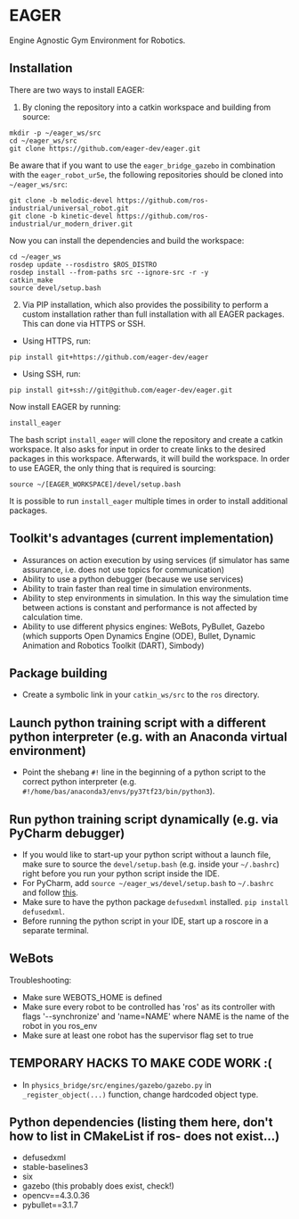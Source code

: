 # EAGER
Engine Agnostic Gym Environment for Robotics.

## Installation
There are two ways to install EAGER:

1. By cloning the repository into a catkin workspace and building from source:
```
mkdir -p ~/eager_ws/src
cd ~/eager_ws/src
git clone https://github.com/eager-dev/eager.git
```
Be aware that if you want to use the `eager_bridge_gazebo` in combination with the `eager_robot_ur5e`, the following repositories should be cloned into `~/eager_ws/src`:
```
git clone -b melodic-devel https://github.com/ros-industrial/universal_robot.git
git clone -b kinetic-devel https://github.com/ros-industrial/ur_modern_driver.git
```
Now you can install the dependencies and build the workspace:
```
cd ~/eager_ws
rosdep update --rosdistro $ROS_DISTRO
rosdep install --from-paths src --ignore-src -r -y
catkin_make
source devel/setup.bash
```
2. Via PIP installation, which also provides the possibility to perform a custom installation rather than full installation with all EAGER packages. This can done via HTTPS or SSH.
- Using HTTPS, run:
```
pip install git+https://github.com/eager-dev/eager
```
- Using SSH, run:
```
pip install git+ssh://git@github.com/eager-dev/eager.git
```
Now install EAGER by running:
```
install_eager
```
The bash script ```install_eager``` will clone the repository and create a catkin
workspace. It also asks for input in order to create links to the desired packages in this workspace. Afterwards, it will build the workspace. In order to use EAGER, the only thing that is required
is sourcing:
```
source ~/[EAGER_WORKSPACE]/devel/setup.bash
```
It is possible to run ```install_eager``` multiple times in order to install
additional packages.

## Toolkit's advantages (current implementation)
- Assurances on action execution by using services (if simulator has same assurance, i.e. does not use topics for communication)
- Ability to use a python debugger (because we use services)
- Ability to train faster than real time in simulation environments.
- Ability to step environments in simulation. In this way the simulation time between actions is constant and performance is not affected by calculation time.
- Ability to use different physics engines: WeBots, PyBullet, Gazebo (which supports Open Dynamics Engine (ODE), Bullet, Dynamic Animation and Robotics Toolkit (DART), Simbody)

## Package building
- Create a symbolic link in your `catkin_ws/src` to the `ros` directory.

## Launch python training script with a different python interpreter (e.g. with an Anaconda virtual environment)
- Point the shebang `#!` line in the beginning of a python script to the correct python interpreter (e.g. `#!/home/bas/anaconda3/envs/py37tf23/bin/python3`).

## Run python training script dynamically (e.g. via PyCharm debugger)
- If you would like to start-up your python script without a launch file, make sure to source the `devel/setup.bash` (e.g. inside your `~/.bashrc`) right before you run your python script inside the IDE.
- For PyCharm, add `source ~/eager_ws/devel/setup.bash` to `~/.bashrc` and follow [this](http://wiki.ros.org/IDEs#PyCharm_.28community_edition.29).
- Make sure to have the python package `defusedxml` installed. `pip install defusedxml`.
- Before running the python script in your IDE, start up a roscore in a separate terminal.

## WeBots
Troubleshooting:
- Make sure WEBOTS_HOME is defined
- Make sure every robot to be controlled has 'ros' as its controller with flags '--synchronize' and 'name=NAME' where NAME is the name of the robot in you ros_env
- Make sure at least one robot has the supervisor flag set to true

## TEMPORARY HACKS TO MAKE CODE WORK :(
- In `physics_bridge/src/engines/gazebo/gazebo.py` in `_register_object(...)` function, change hardcoded object type.


## Python dependencies (listing them here, don't how to list in CMakeList if ros-<module> does not exist...)
- defusedxml
- stable-baselines3
- six
- gazebo (this probably does exist, check!)
- opencv==4.3.0.36
- pybullet==3.1.7
